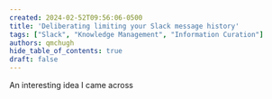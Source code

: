 ```yaml
---
created: 2024-02-52T09:56:06-0500
title: 'Deliberating limiting your Slack message history'
tags: ["Slack", "Knowledge Management", "Information Curation"]
authors: qmchugh
hide_table_of_contents: true
draft: false
---
```


An interesting idea I came across 

